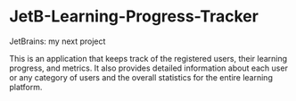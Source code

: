 # JetB-Learning-Progress-Tracker
JetBrains: my next project

This is an application that keeps track of the registered users,
their learning progress, and metrics.
It also provides detailed information about each user or any category of users 
and the overall statistics for the entire learning platform.
